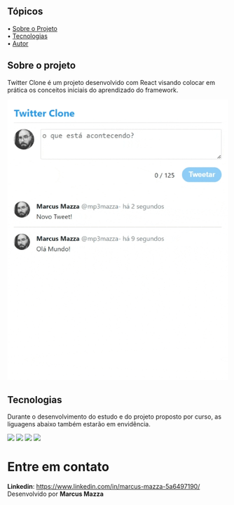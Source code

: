 ## Tópicos

<div>
 • <a href="#-sobre-o-projeto">Sobre o Projeto</a> </br>
 • <a href="#-tecnologias">Tecnologias</a> </br>
 • <a href="#-autor">Autor</a> </br>
</div>


## Sobre o projeto

Twitter Clone é um projeto desenvolvido com React visando colocar em prática os conceitos iniciais do aprendizado do framework.

<div align="center">
  <img src="twitter-clone.gif">
</div>


## Tecnologias
Durante o desenvolvimento do estudo e do projeto proposto por curso, as liguagens abaixo também estarão em envidência.
<div>
  <!-- HTML 5 -->
  <img src="https://img.shields.io/badge/HTML5-E34F26?style=for-the-badge&logo=html5&logoColor=white">
  <!-- CSS3 -->
  <img src="https://img.shields.io/badge/CSS3-1572B6?style=for-the-badge&logo=css3&logoColor=white">
  <!-- React -->
  <img src="https://img.shields.io/badge/React-20232A?style=for-the-badge&logo=react&logoColor=61DAFB">
  <!-- Node -->
  <img src="https://img.shields.io/badge/Node.js-43853D?style=for-the-badge&logo=node.js&logoColor=whit">
</div>


# Entre em contato

**Linkedin**: https://www.linkedin.com/in/marcus-mazza-5a6497190/
Desenvolvido por **Marcus Mazza**

